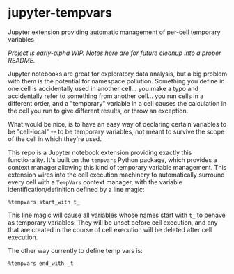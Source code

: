# jupyter-tempvars
Jupyter extension providing automatic management of per-cell temporary variables

*Project is early-alpha WIP. Notes here are for future cleanup into a proper README.*

Jupyter notebooks are great for exploratory data analysis,
but a big problem with them is the potential for namespace pollution.
Something you define in one cell is accidentally used in another cell...
you make a typo and accidentally refer to something from another cell...
you run cells in a different order, and a "temporary" variable in a cell
causes the calculation in the cell you run to give different results,
or throw an exception.

What would be nice, is to have an easy way of declaring certain variables
to be "cell-local" -- to be temporary variables, not meant to survive
the scope of the cell in which they're used.

This repo is a Jupyter notebook extension providing exactly this functionality.
It's built on the `tempvars` Python package, which provides a context manager
allowing this kind of temporary variable management. This extension wires into
the cell execution machinery to automatically surround every cell with
a `TempVars` context manager, with the variable identification/definition
defined by a line magic:

```
%tempvars start_with t_
```

This line magic will cause all variables whose names start with `t_` to behave
as temporary variables: They will be unset before cell execution, and
any that are created in the course of cell execution will be
deleted after cell execution.

The other way currently to define temp vars is:

```
%tempvars end_with _t
```

